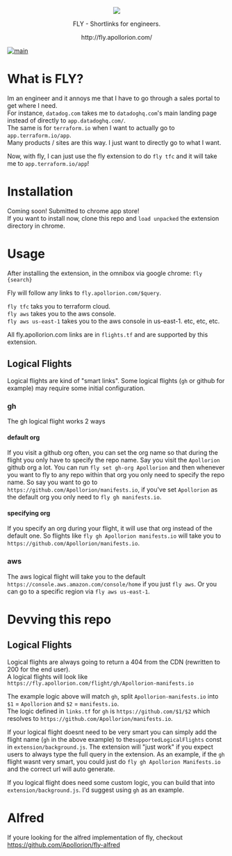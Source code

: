 <p align="center">
   <img src="https://github.com/Apollorion/fly/blob/main/extension/img.png?raw=true">
</p>
<p align="center">FLY - Shortlinks for engineers.</p>
<p align="center">http://fly.apollorion.com/</p>

[![main](https://github.com/Apollorion/fly/actions/workflows/main.yml/badge.svg)](https://github.com/Apollorion/fly/actions/workflows/main.yml)

# What is FLY?
Im an engineer and it annoys me that I have to go through a sales portal to get where I need.  
For instance, `datadog.com` takes me to `datadoghq.com`'s main landing page instead of directly to `app.datadoghq.com/`.  
The same is for `terraform.io` when I want to actually go to `app.terraform.io/app`.  
Many products / sites are this way. I just want to directly go to what I want.

Now, with fly, I can just use the fly extension to do `fly tfc` and it will take me to `app.terraform.io/app`!

# Installation

Coming soon! Submitted to chrome app store!  
If you want to install now, clone this repo and `load unpacked` the extension directory in chrome.


# Usage
After installing the extension, in the omnibox via google chrome: `fly {search}`

Fly will follow any links to `fly.apollorion.com/$query`.

`fly tfc` taks you to terraform cloud.  
`fly aws` takes you to the aws console.  
`fly aws us-east-1` takes you to the aws console in us-east-1.
etc, etc, etc.

All fly.apollorion.com links are in `flights.tf` and are supported by this extension.

## Logical Flights
Logical flights are kind of "smart links".
Some logical flights (`gh` or github for example) may require some initial configuration.

### gh
The gh logical flight works 2 ways
#### default org
If you visit a github org often, you can set the org name so that during the flight you only have to specify the repo name.
Say you visit the `Apollorion` github org a lot.
You can run `fly set gh-org Apollorion` and then whenever you want to fly to any repo within that org you only need to specify the repo name.
So say you want to go to `https://github.com/Apollorion/manifests.io`, if you've set `Apollorion` as the default org you only need to `fly gh manifests.io`.
#### specifying org
If you specify an org during your flight, it will use that org instead of the default one.
So flights like `fly gh Apollorion manifests.io` will take you to `https://github.com/Apollorion/manifests.io`.

### aws
The aws logical flight will take you to the default `https://console.aws.amazon.com/console/home` if you just `fly aws`.
Or you can go to a specific region via `fly aws us-east-1`.

# Devving this repo

## Logical Flights
Logical flights are always going to return a 404 from the CDN (rewritten to 200 for the end user).  
A logical flights will look like `https://fly.apollorion.com/flight/gh/Apollorion-manifests.io`

The example logic above will match `gh`, split `Apollorion-manifests.io` into `$1` = `Apollorion` and `$2` = `manifests.io`.  
The logic defined in `links.tf` for `gh` is `https://github.com/$1/$2` which resolves to `https://github.com/Apollorion/manifests.io`.

If your logical flight doesnt need to be very smart you can simply add the flight name (`gh` in the above example) to the`supportedLogicalFlights` const in `extension/background.js`.
The extension will "just work" if you expect users to always type the full query in the extension.
As an example, if the `gh` flight wasnt very smart, you could just do `fly gh Apollorion Manifests.io` and the correct url will auto generate.

If you logical flight does need some custom logic, you can build that into `extension/background.js`. I'd suggest using `gh` as an example.


# Alfred
If youre looking for the alfred implementation of fly, checkout https://github.com/Apollorion/fly-alfred
